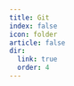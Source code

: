 ```yaml
---
title: Git
index: false
icon: folder
article: false
dir:
  link: true
  order: 4
---
```


<Catalog />
